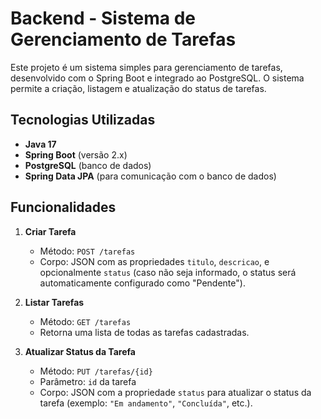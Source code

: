 # Backend - Sistema de Gerenciamento de Tarefas

Este projeto é um sistema simples para gerenciamento de tarefas, desenvolvido com o Spring Boot e integrado ao PostgreSQL. O sistema permite a criação, listagem e atualização do status de tarefas.

## Tecnologias Utilizadas

- **Java 17**
- **Spring Boot** (versão 2.x)
- **PostgreSQL** (banco de dados)
- **Spring Data JPA** (para comunicação com o banco de dados)


## Funcionalidades

1. **Criar Tarefa**
   - Método: `POST /tarefas`
   - Corpo: JSON com as propriedades `titulo`, `descricao`, e opcionalmente `status` (caso não seja informado, o status será automaticamente configurado como "Pendente").
   
2. **Listar Tarefas**
   - Método: `GET /tarefas`
   - Retorna uma lista de todas as tarefas cadastradas.

3. **Atualizar Status da Tarefa**
   - Método: `PUT /tarefas/{id}`
   - Parâmetro: `id` da tarefa
   - Corpo: JSON com a propriedade `status` para atualizar o status da tarefa (exemplo: `"Em andamento"`, `"Concluída"`, etc.).
